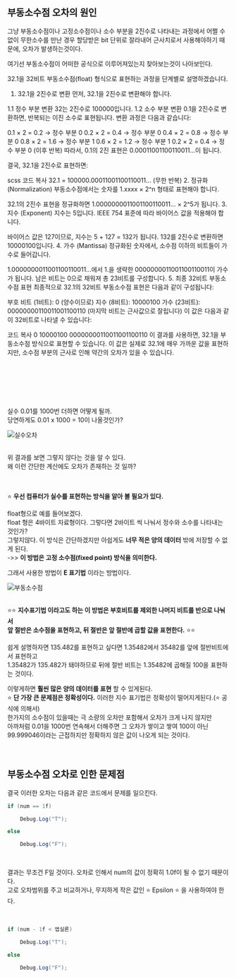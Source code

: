 ## 부동소수점 오차의 원인
그냥 부동소수점이나 고정소수점이나 소수 부분을 2진수로 나타내는 과정에서 어쩔 수 없이 무한소수를 만난 경우
할당받은 bit 단위로 잘라내어 근사치로서 사용해야하기 때문에, 오차가 발생하는것이다.

여기선 부동소수점이 어떠한 공식으로 이루어져있는지 찾아보는것이 나아보인다. 

32.1을 32비트 부동소수점(float) 형식으로 표현하는 과정을 단계별로 설명하겠습니다.

1. 32.1을 2진수로 변환
먼저, 32.1을 2진수로 변환해야 합니다.

1.1 정수 부분 변환
32는 2진수로 100000입니다.
1.2 소수 부분 변환
0.1을 2진수로 변환하면, 반복되는 이진 소수로 표현됩니다.
변환 과정은 다음과 같습니다:

0.1 × 2 = 0.2 → 정수 부분 0
0.2 × 2 = 0.4 → 정수 부분 0
0.4 × 2 = 0.8 → 정수 부분 0
0.8 × 2 = 1.6 → 정수 부분 1
0.6 × 2 = 1.2 → 정수 부분 1
0.2 × 2 = 0.4 → 정수 부분 0 (이후 반복)
따라서, 0.1의 2진 표현은 0.00011001100110011...이 됩니다.

결국, 32.1을 2진수로 표현하면:

scss
코드 복사
32.1 = 100000.00011001100110011... (무한 반복)
2. 정규화 (Normalization)
부동소수점에서는 숫자를 1.xxxx × 2^n 형태로 표현해야 합니다.

32.1의 2진수 표현을 정규화하면 1.0000000011001100110011... × 2^5가 됩니다.
3. 지수 (Exponent)
지수는 5입니다. IEEE 754 표준에 따라 바이어스 값을 적용해야 합니다.

바이어스 값은 127이므로, 지수는 5 + 127 = 132가 됩니다.
132를 2진수로 변환하면 10000100입니다.
4. 가수 (Mantissa)
정규화된 숫자에서, 소수점 이하의 비트들이 가수로 들어갑니다.

1.0000000011001100110011...에서 1.을 생략한 0000000011001100110011이 가수가 됩니다.
남은 비트는 0으로 채워져 총 23비트를 구성합니다.
5. 최종 32비트 부동소수점 표현
최종적으로 32.1의 32비트 부동소수점 표현은 다음과 같이 구성됩니다:

부호 비트 (1비트): 0 (양수이므로)
지수 (8비트): 10000100
가수 (23비트): 00000000110011001100110 (마지막 비트는 근사값으로 잘립니다)
이 값은 다음과 같이 32비트로 나타낼 수 있습니다:

코드 복사
0 10000100 00000000110011001100110
이 결과를 사용하면, 32.1을 부동소수점 방식으로 표현할 수 있습니다. 이 값은 실제로 32.1에 매우 가까운 값을 표현하지만, 소수점 부분의 근사로 인해 약간의 오차가 있을 수 있습니다.

<br>
<br>
<br>
<br>
<br>





실수 0.01를 1000번 더하면 어떻게 될까.<br>
당연하게도 0.01 x 1000 = 10이 나올것인가?<br>

![실수오차](https://user-images.githubusercontent.com/43705434/125295300-0da1b880-e360-11eb-9b20-6d5be8c40389.PNG)<br>
<br>

위 결과를 보면 그렇지 않다는 것을 알 수 있다.<br>
왜 이런 간단한 계산에도 오차가 존재하는 것 일까?<br>
<br>
<br>

⭐ **우선 컴퓨터가 실수를 표현하는 방식을 알아 볼 필요가 있다.**<br>

float형으로 예를 들어보겠다.<br>
float 형은 4바이트 자료형이다. 그렇다면 2바이트 씩 나눠서 정수와 소수를 나타내는 것인가?<br>
그렇지않다. 이 방식은 간단하겠지만 아쉽게도 **너무 적은 양의 데이터** 밖에 저장할 수 없게 된다.<br>
->> **이 방법은 고정 소수점(fixed point) 방식을 의미한다.**<br>

그래서 사용한 방법이 **E 표기법** 이라는 방법이다.<br>

 ![부동소수점](https://user-images.githubusercontent.com/43705434/125294887-a421aa00-e35f-11eb-92f1-67ed4f9b387b.PNG)<br>
<br>

⭐⭐ **지수표기법 이라고도 하는 이 방법은 부호비트를 제외한 나머지 비트를 반으로 나눠서<br>
앞 절반은 소수점을 표현하고, 뒤 절반은 앞 절반에 곱할 값을 표현한다.** ⭐⭐<br>

쉽게 설명하자면 135.482를 표현하고 싶다면 1.35482에서 35482를 앞에 절반비트에서 표현하고<br>
1.35482가 135.482가 돼야하므로 뒤에 절반 비트는 1.35482에 곱해질 100을 표현하는 것이다.<br>
 
이렇게하면 **훨씬 많은 양의 데이터를 표현** 할 수 있게된다.<br>
⭐ **단 가장 큰 문제점은 정확성이다.** 이러한 지수 표기법은 정확성이 떨어지게된다.(⭐ 공식에 의해서)<br>
한가지의 소수점이 있을때는 극 소량의 오차만 포함해서 오차가 크게 나지 않지만<br>
아까처럼 0.01을 1000번 연속해서 더해주면 그 오차가 쌓이고 쌓여 100이 아닌<br>
99.999046이라는 근접하지만 정확하지 않은 값이 나오게 되는 것이다.<br>
<br> 
<br>

## 부동소수점 오차로 인한 문제점

결국 이러한 오차는 다음과 같은 코드에서 문제를 일으킨다.<br>

```c#
if (num == 1f)

    Debug.Log("T");

else

    Debug.Log("F");
```

<br>

결과는 무조건 F일 것이다. 오차로 인해서 num의 값이 정확히 1.0f이 될 수 없기 때문이다.<br>
고로 오차범위를 주고 비교하거나, 무지하게 작은 값인 ⭐ Epsilon ⭐ 을 사용하여야 한다.<br>
<br>
<br>

```c#
if (num - 1f < 엡실론)

    Debug.Log("T");

else

    Debug.Log("F");
```
<br>
<br>
